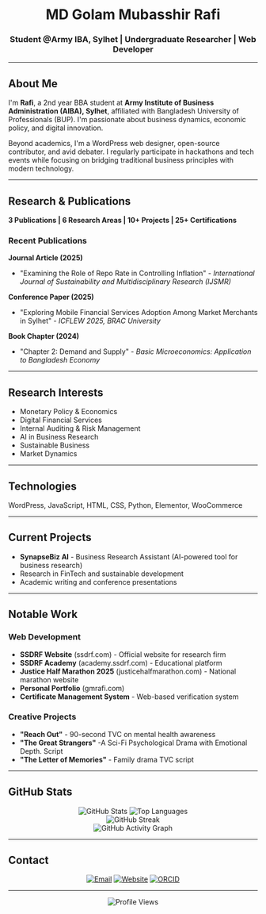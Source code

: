 <div align="center">
  <h1>MD Golam Mubasshir Rafi</h1>
  <h3>Student @Army IBA, Sylhet | Undergraduate Researcher | Web Developer</h3>
</div>

---

## About Me

I'm **Rafi**, a 2nd year BBA student at **Army Institute of Business Administration (AIBA), Sylhet**, affiliated with Bangladesh University of Professionals (BUP). I'm passionate about business dynamics, economic policy, and digital innovation.

Beyond academics, I'm a WordPress web designer, open-source contributor, and avid debater. I regularly participate in hackathons and tech events while focusing on bridging traditional business principles with modern technology.

---

## Research & Publications

**3 Publications | 6 Research Areas | 10+ Projects | 25+ Certifications**

### Recent Publications

**Journal Article (2025)**
- "Examining the Role of Repo Rate in Controlling Inflation" - *International Journal of Sustainability and Multidisciplinary Research (IJSMR)*

**Conference Paper (2025)**
- "Exploring Mobile Financial Services Adoption Among Market Merchants in Sylhet" - *ICFLEW 2025, BRAC University*

**Book Chapter (2024)**
- "Chapter 2: Demand and Supply" - *Basic Microeconomics: Application to Bangladesh Economy*

---

## Research Interests

- Monetary Policy & Economics
- Digital Financial Services
- Internal Auditing & Risk Management
- AI in Business Research
- Sustainable Business
- Market Dynamics

---

## Technologies

WordPress, JavaScript, HTML, CSS, Python, Elementor, WooCommerce

---

## Current Projects

- **SynapseBiz AI** - Business Research Assistant (AI-powered tool for business research)
- Research in FinTech and sustainable development
- Academic writing and conference presentations

---

## Notable Work

### Web Development
- **SSDRF Website** (ssdrf.com) - Official website for research firm
- **SSDRF Academy** (academy.ssdrf.com) - Educational platform
- **Justice Half Marathon 2025** (justicehalfmarathon.com) - National marathon website
- **Personal Portfolio** (gmrafi.com)
- **Certificate Management System** - Web-based verification system

### Creative Projects
- **"Reach Out"** - 90-second TVC on mental health awareness
- **"The Great Strangers"** -A Sci-Fi Psychological Drama with Emotional Depth. Script
- **"The Letter of Memories"** - Family drama TVC script

---

## GitHub Stats

<div align="center">
  <img src="https://github-readme-stats.vercel.app/api?username=gmrafi&show_icons=true&theme=tokyonight&hide_border=true&count_private=true" alt="GitHub Stats" />
  <img src="https://github-readme-stats.vercel.app/api/top-langs/?username=gmrafi&layout=compact&theme=tokyonight&hide_border=true" alt="Top Languages" />
</div>

<div align="center">
  <img src="https://github-readme-streak-stats.herokuapp.com/?user=gmrafi&theme=tokyonight&hide_border=true" alt="GitHub Streak" />
</div>

<div align="center">
  <img src="https://github-readme-activity-graph.vercel.app/graph?username=gmrafi&theme=tokyo-night&hide_border=true" alt="GitHub Activity Graph" />
</div>

---

##  Contact

<div align="center">

[![Email](https://img.shields.io/badge/Email-rafi@gmrafi.com-red?style=for-the-badge&logo=gmail&logoColor=white)](mailto:rafi@gmrafi.com)
[![Website](https://img.shields.io/badge/Website-gmrafi.com-blue?style=for-the-badge&logo=google-chrome&logoColor=white)](https://gmrafi.com)
[![ORCID](https://img.shields.io/badge/ORCID-0009--0007--4015--8354-green?style=for-the-badge&logo=orcid&logoColor=white)](https://orcid.org/0009-0007-4015-8354)

</div>

---

<div align="center">
  <img src="https://komarev.com/ghpvc/?username=gmrafi&color=blueviolet&style=for-the-badge" alt="Profile Views" />
</div>

